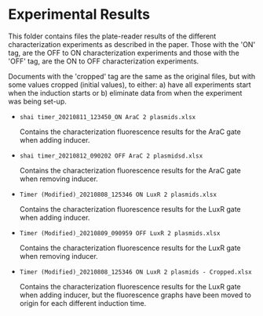# Experimental Results 

This folder contains files the plate-reader results of the different characterization experiments as described in the paper. Those with the 'ON' tag, are the OFF to ON characterization experiments and those with the 'OFF' tag, are the ON to OFF characterization experiments. 

Documents with the 'cropped' tag are the same as the original files, but with some values cropped (initial values), to either: a) have all experiments start when the induction starts or b) eliminate data from when the experiment was being set-up. 



- `shai timer_20210811_123450_ON AraC 2 plasmids.xlsx`

  Contains the characterization fluorescence results for the AraC gate when adding inducer.

- `shai timer_20210812_090202 OFF AraC 2 plasmidsd.xlsx`

  Contains the characterization fluorescence results for the AraC gate when removing inducer.

- `Timer (Modified)_20210808_125346 ON LuxR 2 plasmids.xlsx`

  Contains the characterization fluorescence results for the LuxR gate when adding inducer.

- `Timer (Modified)_20210809_090959 OFF LuxR 2 plasmids.xlsx`

  Contains the characterization fluorescence results for the LuxR gate when removing inducer.

- `Timer (Modified)_20210808_125346 ON LuxR 2 plasmids - Cropped.xlsx`

  Contains the characterization fluorescence results for the LuxR gate when adding inducer, but the fluorescence graphs have been moved to origin for each different induction time. 